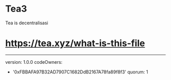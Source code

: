 # Tea3
Tea is decentralisasi 
# https://tea.xyz/what-is-this-file
---
version: 1.0.0
codeOwners:
  - '0xFBBAFA97B32AD7907C1682DdB2167A78fa89f8f3'
quorum: 1
